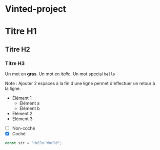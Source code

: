 # Vinted-project

# Titre H1

## Titre H2

### Titre H3

Un mot en **gras**.
Un mot en _italic_.
Un mot special `hello`

Note : Ajouter 2 espaces à la fin d'une ligne permet d'effectuer un retour à la ligne.

- Élément 1
  - Élément a
  - Élément b
- Élément 2
- Élément 3

* [ ] Non-coché
* [x] Coché

```javascript
const str = "Hello World";
```

